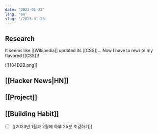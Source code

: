 ```yaml
---
date: '2023-01-23'
lang: 'en'
slug: '/2023-01-23'
---
```


## Research

It seems like [[Wikipedia]] updated its [[CSS]]...
Now I have to rewrite my flavored [[CSS]]!

![[184D2B.png]]

## [[Hacker News|HN]]

## [[Project]]

## [[Building Habit]]

- [ ] [[2023년 1월과 2월에 하루 25분 조깅하기]]
